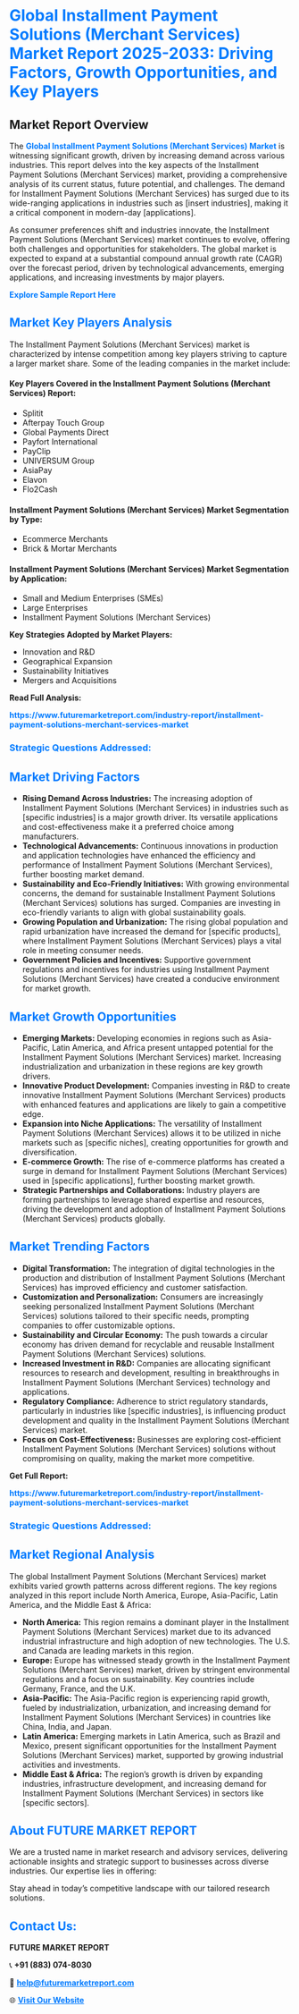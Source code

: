 <h1 style="color: #007BFF;">Global Installment Payment Solutions (Merchant Services) Market Report 2025-2033: Driving Factors, Growth Opportunities, and Key Players</h1>

<section id="overview">
<h2>Market Report Overview</h2>
<p>The <a href="https://www.futuremarketreport.com/industry-report/installment-payment-solutions-merchant-services-market" style="color: #007BFF; text-decoration: none;"><strong>Global Installment Payment Solutions (Merchant Services) Market</strong></a> is witnessing significant growth, driven by increasing demand across various industries. This report delves into the key aspects of the Installment Payment Solutions (Merchant Services) market, providing a comprehensive analysis of its current status, future potential, and challenges. The demand for Installment Payment Solutions (Merchant Services) has surged due to its wide-ranging applications in industries such as [insert industries], making it a critical component in modern-day [applications].</p>
<p>As consumer preferences shift and industries innovate, the Installment Payment Solutions (Merchant Services) market continues to evolve, offering both challenges and opportunities for stakeholders. The global market is expected to expand at a substantial compound annual growth rate (CAGR) over the forecast period, driven by technological advancements, emerging applications, and increasing investments by major players.</p>
</section>

<section id="overview">
<p><a href="https://www.futuremarketreport.com/request-sample/reportId=112340" style="color: #007BFF; text-decoration: none;"><strong>Explore Sample Report Here</strong></a></p>
</section>

<section id="key-players">
<h2 style="color: #007BFF;">Market Key Players Analysis</h2>
<p>The Installment Payment Solutions (Merchant Services) market is characterized by intense competition among key players striving to capture a larger market share. Some of the leading companies in the market include:</p>
<h4>Key Players Covered in the Installment Payment Solutions (Merchant Services) Report:</h4>
<ul><li>Splitit</li><li>Afterpay Touch Group</li><li>Global Payments Direct</li><li>Payfort International</li><li>PayClip</li><li>UNIVERSUM Group</li><li>AsiaPay</li><li>Elavon</li><li>Flo2Cash</li></ul>
<h4>Installment Payment Solutions (Merchant Services) Market Segmentation by Type:</h4>
<ul><li>Ecommerce Merchants</li><li>Brick &amp; Mortar Merchants</li></ul>

<h4>Installment Payment Solutions (Merchant Services) Market Segmentation by Application:</h4>
<ul><li>Small and Medium Enterprises (SMEs)</li><li>Large Enterprises</li><li>Installment Payment Solutions (Merchant Services)</li></ul>
<p><strong>Key Strategies Adopted by Market Players:</strong></p>
<ul>
<li>Innovation and R&D</li>
<li>Geographical Expansion</li>
<li>Sustainability Initiatives</li>
<li>Mergers and Acquisitions</li>
</ul>
</section>

<section>
<p><strong>Read Full Analysis: </strong></p><a href="https://www.futuremarketreport.com/industry-report/installment-payment-solutions-merchant-services-market" style="color: #007BFF; text-decoration: none;"><strong>https://www.futuremarketreport.com/industry-report/installment-payment-solutions-merchant-services-market</strong></a>
<h3 style="color: #007BFF;">Strategic Questions Addressed:</h3>
</section>

<section id="driving-factors">
<h2 style="color: #007BFF;">Market Driving Factors</h2>
<ul>
<li><strong>Rising Demand Across Industries:</strong> The increasing adoption of Installment Payment Solutions (Merchant Services) in industries such as [specific industries] is a major growth driver. Its versatile applications and cost-effectiveness make it a preferred choice among manufacturers.</li>
<li><strong>Technological Advancements:</strong> Continuous innovations in production and application technologies have enhanced the efficiency and performance of Installment Payment Solutions (Merchant Services), further boosting market demand.</li>
<li><strong>Sustainability and Eco-Friendly Initiatives:</strong> With growing environmental concerns, the demand for sustainable Installment Payment Solutions (Merchant Services) solutions has surged. Companies are investing in eco-friendly variants to align with global sustainability goals.</li>
<li><strong>Growing Population and Urbanization:</strong> The rising global population and rapid urbanization have increased the demand for [specific products], where Installment Payment Solutions (Merchant Services) plays a vital role in meeting consumer needs.</li>
<li><strong>Government Policies and Incentives:</strong> Supportive government regulations and incentives for industries using Installment Payment Solutions (Merchant Services) have created a conducive environment for market growth.</li>
</ul>
</section>

<section id="growth-opportunities">
<h2 style="color: #007BFF;">Market Growth Opportunities</h2>
<ul>
<li><strong>Emerging Markets:</strong> Developing economies in regions such as Asia-Pacific, Latin America, and Africa present untapped potential for the Installment Payment Solutions (Merchant Services) market. Increasing industrialization and urbanization in these regions are key growth drivers.</li>
<li><strong>Innovative Product Development:</strong> Companies investing in R&D to create innovative Installment Payment Solutions (Merchant Services) products with enhanced features and applications are likely to gain a competitive edge.</li>
<li><strong>Expansion into Niche Applications:</strong> The versatility of Installment Payment Solutions (Merchant Services) allows it to be utilized in niche markets such as [specific niches], creating opportunities for growth and diversification.</li>
<li><strong>E-commerce Growth:</strong> The rise of e-commerce platforms has created a surge in demand for Installment Payment Solutions (Merchant Services) used in [specific applications], further boosting market growth.</li>
<li><strong>Strategic Partnerships and Collaborations:</strong> Industry players are forming partnerships to leverage shared expertise and resources, driving the development and adoption of Installment Payment Solutions (Merchant Services) products globally.</li>
</ul>
</section>

<section id="trending-factors">
<h2 style="color: #007BFF;">Market Trending Factors</h2>
<ul>
<li><strong>Digital Transformation:</strong> The integration of digital technologies in the production and distribution of Installment Payment Solutions (Merchant Services) has improved efficiency and customer satisfaction.</li>
<li><strong>Customization and Personalization:</strong> Consumers are increasingly seeking personalized Installment Payment Solutions (Merchant Services) solutions tailored to their specific needs, prompting companies to offer customizable options.</li>
<li><strong>Sustainability and Circular Economy:</strong> The push towards a circular economy has driven demand for recyclable and reusable Installment Payment Solutions (Merchant Services) solutions.</li>
<li><strong>Increased Investment in R&D:</strong> Companies are allocating significant resources to research and development, resulting in breakthroughs in Installment Payment Solutions (Merchant Services) technology and applications.</li>
<li><strong>Regulatory Compliance:</strong> Adherence to strict regulatory standards, particularly in industries like [specific industries], is influencing product development and quality in the Installment Payment Solutions (Merchant Services) market.</li>
<li><strong>Focus on Cost-Effectiveness:</strong> Businesses are exploring cost-efficient Installment Payment Solutions (Merchant Services) solutions without compromising on quality, making the market more competitive.</li>
</ul>
</section>

<section>
<p><strong>Get Full Report: </strong></p><a href="https://www.futuremarketreport.com/industry-report/installment-payment-solutions-merchant-services-market" style="color: #007BFF; text-decoration: none;"><strong>https://www.futuremarketreport.com/industry-report/installment-payment-solutions-merchant-services-market</strong></a>
<h3 style="color: #007BFF;">Strategic Questions Addressed:</h3>
</section>


<section id="regional-analysis">
<h2 style="color: #007BFF;">Market Regional Analysis</h2>
<p>The global Installment Payment Solutions (Merchant Services) market exhibits varied growth patterns across different regions. The key regions analyzed in this report include North America, Europe, Asia-Pacific, Latin America, and the Middle East & Africa:</p>
<ul>
<li><strong>North America:</strong> This region remains a dominant player in the Installment Payment Solutions (Merchant Services) market due to its advanced industrial infrastructure and high adoption of new technologies. The U.S. and Canada are leading markets in this region.</li>
<li><strong>Europe:</strong> Europe has witnessed steady growth in the Installment Payment Solutions (Merchant Services) market, driven by stringent environmental regulations and a focus on sustainability. Key countries include Germany, France, and the U.K.</li>
<li><strong>Asia-Pacific:</strong> The Asia-Pacific region is experiencing rapid growth, fueled by industrialization, urbanization, and increasing demand for Installment Payment Solutions (Merchant Services) in countries like China, India, and Japan.</li>
<li><strong>Latin America:</strong> Emerging markets in Latin America, such as Brazil and Mexico, present significant opportunities for the Installment Payment Solutions (Merchant Services) market, supported by growing industrial activities and investments.</li>
<li><strong>Middle East & Africa:</strong> The region’s growth is driven by expanding industries, infrastructure development, and increasing demand for Installment Payment Solutions (Merchant Services) in sectors like [specific sectors].</li>
</ul>
</section>

<footer>
<h2 style="color: #007BFF;">About FUTURE MARKET REPORT</h2>
<p>We are a trusted name in market research and advisory services, delivering actionable insights and strategic support to businesses across diverse industries. Our expertise lies in offering:</p>

<p>Stay ahead in today’s competitive landscape with our tailored research solutions.</p>

<h2 style="color: #007BFF;">Contact Us:</h2>
<p><strong>FUTURE MARKET REPORT</strong></p>
<p>📞 <strong>+91 (883) 074-8030</strong></p>
<p>📧 <strong><a href="mailto:help@futuremarketreport.com" style="color: #007BFF;">help@futuremarketreport.com</a></strong></p>
<p>🌐 <strong><a href="https://www.futuremarketreport.com/" style="color: #007BFF;">Visit Our Website</a></strong></p>
</footer>